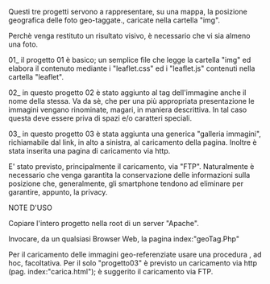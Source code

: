 Questi tre progetti servono a rappresentare, su una mappa, la posizione geografica delle foto geo-taggate., caricate nella cartella "img".

Perchè venga restituto un risultato visivo, è necessario che vi sia almeno una foto.

01_   il progetto 01 è basico; un semplice file che legge la cartella "img" ed elabora il contenuto mediante i "leaflet.css" ed i "leaflet.js" contenuti nella cartella "leaflet".

02_   in questo progetto 02 è stato aggiunto al tag dell'immagine anche il nome della stessa.
    Va da sè, che per una più appropriata presentazione le immagini vengano rinominate, magari, in maniera descrittiva. In tal caso questa deve essere priva di spazi e/o caratteri speciali.
    
03_   in questo progetto 03 è stata aggiunta una generica "galleria immagini", richiamabile dal link, in alto a sinistra, al caricamento della pagina.
    Inoltre è stata inserita una pagina di caricamento via http.

E' stato previsto, principalmente il caricamento, via "FTP". Naturalmente è necessario che venga garantita la conservazione delle informazioni sulla posizione che, generalmente, gli smartphone tendono ad eliminare per garantire, appunto, la privacy.

NOTE D'USO

Copiare l'intero progetto nella root di un server "Apache".

Invocare, da un qualsiasi Browser Web, la pagina index:"geoTag.Php"

Per il caricamento delle immagini geo-referenziate usare una procedura , ad hoc, facoltativa. Per il solo "progetto03" è previsto un caricamento via http (pag. index:"carica.html"); è suggerito il caricamento via FTP. 
